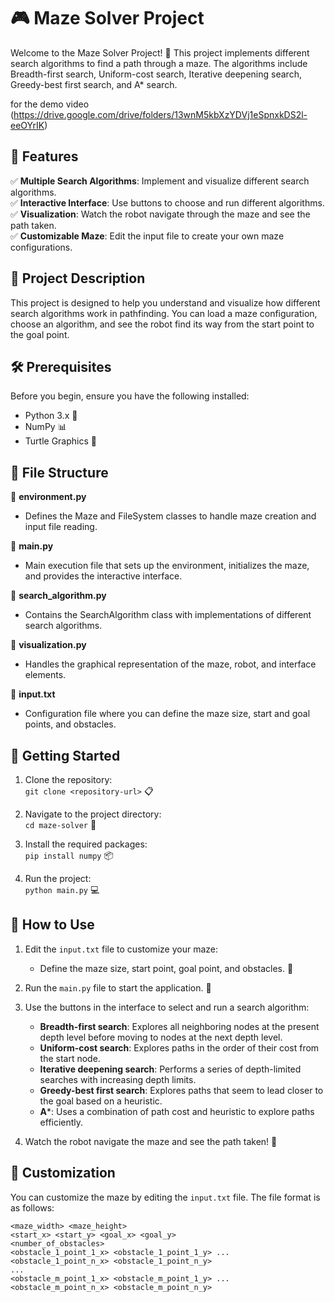 # 🎮 Maze Solver Project

Welcome to the Maze Solver Project! 🚀 This project implements different search algorithms to find a path through a maze. The algorithms include Breadth-first search, Uniform-cost search, Iterative deepening search, Greedy-best first search, and A* search.

for the demo video  (https://drive.google.com/drive/folders/13wnM5kbXzYDVj1eSpnxkDS2l-eeOYrIK)
## 🌟 Features

✅ **Multiple Search Algorithms**: Implement and visualize different search algorithms.  
✅ **Interactive Interface**: Use buttons to choose and run different algorithms.  
✅ **Visualization**: Watch the robot navigate through the maze and see the path taken.  
✅ **Customizable Maze**: Edit the input file to create your own maze configurations.  

## 📝 Project Description

This project is designed to help you understand and visualize how different search algorithms work in pathfinding. You can load a maze configuration, choose an algorithm, and see the robot find its way from the start point to the goal point.

## 🛠️ Prerequisites

Before you begin, ensure you have the following installed:

- Python 3.x 🐍
- NumPy 📊
- Turtle Graphics 🎨

## 📁 File Structure

📁 **environment.py**  
- Defines the Maze and FileSystem classes to handle maze creation and input file reading.

📁 **main.py**  
- Main execution file that sets up the environment, initializes the maze, and provides the interactive interface.

📁 **search_algorithm.py**  
- Contains the SearchAlgorithm class with implementations of different search algorithms.

📁 **visualization.py**  
- Handles the graphical representation of the maze, robot, and interface elements.

📁 **input.txt**  
- Configuration file where you can define the maze size, start and goal points, and obstacles.

## 🚀 Getting Started

1. Clone the repository:  
   `git clone <repository-url>` 📋

2. Navigate to the project directory:  
   `cd maze-solver` 📂

3. Install the required packages:  
   `pip install numpy` 📦

4. Run the project:  
   `python main.py` 💻

## 🎯 How to Use

1. Edit the `input.txt` file to customize your maze:  
   - Define the maze size, start point, goal point, and obstacles. 📝

2. Run the `main.py` file to start the application. 🏁

3. Use the buttons in the interface to select and run a search algorithm:  
   - **Breadth-first search**: Explores all neighboring nodes at the present depth level before moving to nodes at the next depth level.  
   - **Uniform-cost search**: Explores paths in the order of their cost from the start node.  
   - **Iterative deepening search**: Performs a series of depth-limited searches with increasing depth limits.  
   - **Greedy-best first search**: Explores paths that seem to lead closer to the goal based on a heuristic.  
   - **A***: Uses a combination of path cost and heuristic to explore paths efficiently.  

4. Watch the robot navigate the maze and see the path taken! 🤖

## 🎨 Customization

You can customize the maze by editing the `input.txt` file. The file format is as follows:

```
<maze_width> <maze_height>
<start_x> <start_y> <goal_x> <goal_y>
<number_of_obstacles>
<obstacle_1_point_1_x> <obstacle_1_point_1_y> ... <obstacle_1_point_n_x> <obstacle_1_point_n_y>
...
<obstacle_m_point_1_x> <obstacle_m_point_1_y> ... <obstacle_m_point_n_x> <obstacle_m_point_n_y>
```

